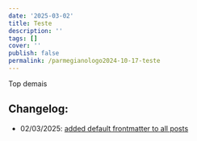 ```yaml
---
date: '2025-03-02'
title: Teste
description: ''
tags: []
cover: ''
publish: false
permalink: /parmegianologo2024-10-17-teste
---
```

Top demais

## Changelog:
 - 02/03/2025: [added default frontmatter to all posts](https://github.com/bolokoz/yurio/commit/9756dc53320db69a162e10b64f310a555bc90f06)

